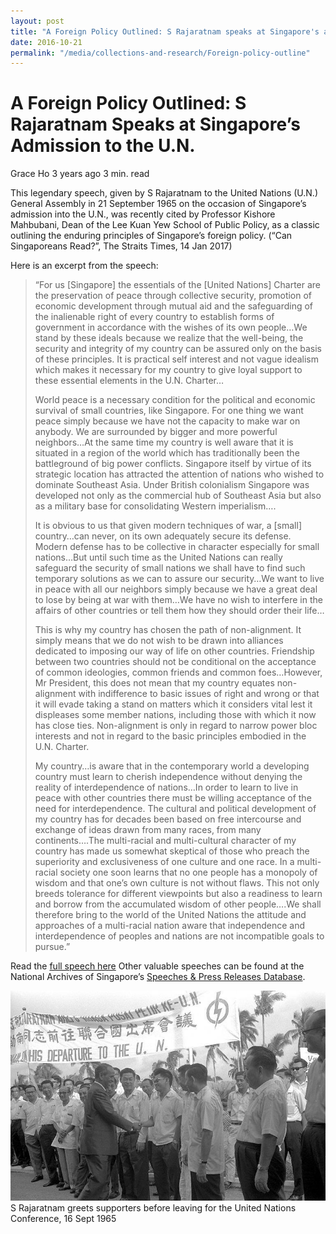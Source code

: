 ```yaml
---
layout: post
title: "A Foreign Policy Outlined: S Rajaratnam speaks at Singapore's admission to The U.N."
date: 2016-10-21
permalink: "/media/collections-and-research/Foreign-policy-outline"
---
```


# A Foreign Policy Outlined: S Rajaratnam Speaks at Singapore’s Admission to the U.N.

Grace Ho 3 years ago 3 min. read

This legendary speech, given by S Rajaratnam to the United Nations (U.N.) General Assembly in 21 September 1965 on the occasion of Singapore’s admission into the U.N., was recently cited by Professor Kishore Mahbubani, Dean of the Lee Kuan Yew School of Public Policy, as a classic outlining the enduring principles of Singapore’s foreign policy. (“Can Singaporeans Read?”, The Straits Times, 14 Jan 2017)

Here is an excerpt from the speech:

> “For us [Singapore] the essentials of the [United Nations] Charter are the preservation of peace through collective security, promotion of economic development through mutual aid and the safeguarding of the inalienable right of every country to establish forms of government in accordance with the wishes of its own people…We stand by these ideals because we realize that the well-being, the security and integrity of my country can be assured only on the basis of these principles. It is practical self interest and not vague idealism which makes it necessary for my country to give loyal support to these essential elements in the U.N. Charter…
>
> World peace is a necessary condition for the political and economic survival of small countries, like Singapore. For one thing we want peace simply because we have not the capacity to make war on anybody. We are surrounded by bigger and more powerful neighbors…At the same time my country is well aware that it is situated in a region of the world which has traditionally been the battleground of big power conflicts. Singapore itself by virtue of its strategic location has attracted  the attention of nations who wished to dominate Southeast Asia. Under British colonialism Singapore was developed not only as the commercial hub of Southeast Asia but also as a military base for consolidating Western imperialism….
>
> It is obvious to us that given modern techniques of war, a [small] country…can never, on its own adequately secure its defense. Modern defense has to be collective in character especially for small nations…But until such time as the United Nations can really safeguard the security of small nations we shall have to find such temporary solutions as we can to assure our security…We want to live in peace with all our neighbors simply because we have a great deal to lose by being at war with them…We have no wish to interfere in the affairs of other countries or tell them how they should order their life…
>
> This is why my country has chosen the path of non-alignment. It simply means that we do not wish to be drawn into alliances dedicated to imposing our way of life on other countries. Friendship between two countries should not be conditional on the acceptance of common ideologies, common friends and common foes…However, Mr President, this does not mean that my country equates non-alignment with indifference to basic issues of right and wrong or that it will evade taking a stand on matters which it considers vital lest it displeases some member nations, including those with which it now has close ties. Non-alignment is only in regard to narrow power bloc interests and not in regard to the basic principles embodied in the U.N. Charter.
>
> My country…is aware that in the contemporary world a developing country must learn to cherish independence without denying the reality of interdependence of nations…In order to learn to live in peace with other countries there must be willing acceptance of the need for interdependence. The cultural and political development of my country has for decades been based on free intercourse and exchange of ideas drawn from many races, from many continents….The multi-racial and multi-cultural character of my country has made us somewhat skeptical of those who preach the superiority and exclusiveness of one culture and one race. In a multi-racial society one soon learns that no one people has a monopoly of wisdom and that one’s own culture is not without flaws. This not only breeds tolerance for different viewpoints but also a readiness to learn and borrow from the accumulated wisdom of other people….We shall therefore bring to the world of the United Nations the attitude and approaches of a multi-racial nation aware that independence and interdependence of peoples and nations are not incompatible goals to pursue.”

Read the [full speech here](http://www.nas.gov.sg/archivesonline/data/pdfdoc/PressR19650921.pdf)
 Other valuable speeches can be found at the National Archives of Singapore’s [Speeches & Press Releases Database](http://www.nas.gov.sg/archivesonline/speeches/).

 

[![img](../../../images/blogs/19980000679-0009.jpg)](http://www.nas.gov.sg/blogs/offtherecord/wp-content/uploads/2017/01/19980000679-0009.jpg)S Rajaratnam greets supporters before leaving for the United Nations Conference, 16 Sept 1965